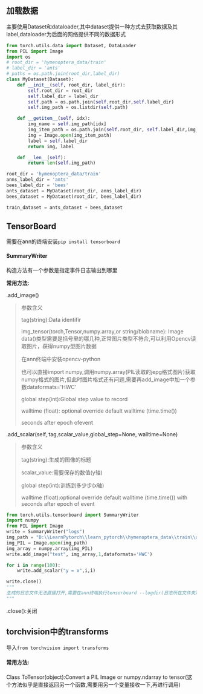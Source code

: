 ## 加载数据

主要使用Dataset和dataloader,其中dataset提供一种方式去获取数据及其label,dataloader为后面的网络提供不同的数据形式

```Python
from torch.utils.data import Dataset, DataLoader
from PIL import Image
import os
# root_dir = 'hymenoptera_data/train'
# label_dir = 'ants'
# paths = os.path.join(root_dir,label_dir)
class MyDataset(Dataset):
    def __init__(self, root_dir, label_dir):
        self.root_dir = root_dir
        self.label_dir = label_dir
        self.path = os.path.join(self.root_dir,self.label_dir)
        self.img_path = os.listdir(self.path)

    def __getitem__(self, idx):
        img_name = self.img_path[idx]
        img_item_path = os.path.join(self.root_dir, self.label_dir,img_name)
        img = Image.open(img_item_path)
        label = self.label_dir
        return img, label

    def __len__(self):
        return len(self.img_path)

root_dir = 'hymenoptera_data/train'
anns_label_dir = 'ants'
bees_label_dir = 'bees'
ants_dataset = MyDataset(root_dir, anns_label_dir)
bees_dataset = MyDataset(root_dir, bees_label_dir)

train_dataset = ants_dataset + bees_dataset
```

## TensorBoard

需要在ann的终端安装`pip install tensorboard`

#### SummaryWriter

构造方法有一个参数是指定事件日志输出到哪里

**常用方法:**

.add_image()

> 参数含义
> 
> tag(string):Data identifir
> 
> img_tensor(torch,Tensor,numpy.array,or string/blobname): Image data()类型需要是括号里的哪几种,正常图片类型不符合,可以利用Opencv读取图片，获得numpy型图片数据
> 
> 在ann终端中安装opencv-python
> 
> 也可以直接import numpy,调用numpy.array(PIL读取的jepg格式图片)获取numpy格式的图片,但此时图片格式还有问题,需要再add_image中加一个参数dataformats='HWC'
> 
> global step(int):Global step value to record
> 
> walltime (float): optional override default walltime (time.time())
> 
> seconds after epoch ofevent

.add_scalar(self, tag,scalar_value,global_step=None, walltime=None)

> 参数含义
> 
> tag(string):生成的图像的标题
> 
> scalar_value:需要保存的数值(y轴)
> 
> global step(int):训练到多少步(x轴)
> 
> walltime (float):optional override default walltime (time.time()) with seconds after epoch of event

```Python
from torch.utils.tensorboard import SummaryWriter
import numpy
from PIL import Image
write = SummaryWriter("logs")
img_path = "D:\\LearnPytorch\\learn_pytorch\\hymenoptera_data\\train\\ants\\0013035.jpg"
img_PIL = Image.open(img_path)
img_array = numpy.array(img_PIL)
write.add_image("test", img_array,1,dataformats='HWC')

for i in range(100):
    write.add_scalar("y = x",i,i)

write.close()
"""
生成的日志文件无法直接打开,需要在ann终端执行tensorboard --logdir(日志所在文件夹)=logs [--port=6007](指定打开的窗口的端口)
"""
```

.close():关闭

## torchvision中的transforms

导入`from torchvision import transforms`

#### 常用方法:

Class ToTensor(object):Convert a PIL Image or numpy.ndarray to tensor(这个方法似乎是直接返回另一个函数,需要用另一个变量接收一下,再进行调用)